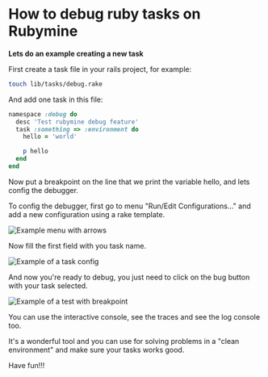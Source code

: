 # How to debug ruby tasks on Rubymine

**Lets do an example creating a new task**

First create a task file in your rails project, for example:

```bash
touch lib/tasks/debug.rake
```

And add one task in this file:

```ruby
namespace :debug do
  desc 'Test rubymine debug feature'
  task :something => :environment do
    hello = 'world'

    p hello
  end
end
```

Now put a breakpoint on the line that we print the variable hello, and lets config the debugger.

To config the debugger, first go to menu "Run/Edit Configurations..." and add a new configuration using a rake template.

![Example menu with arrows](/assets/debug-tasks-setup.png "=400x600")

Now fill the first field with you task name.

![Example of a task config](/assets/debug-tasks-fill.png)

And now you're ready to debug, you just need to click on the bug button with your task selected.

![Example of a test with breakpoint](/assets/debug-tasks-sample.png)

You can use the interactive console, see the traces and see the log console too.

It's a wonderful tool and you can use for solving problems in a "clean environment" and make sure your tasks works good.

Have fun!!!

